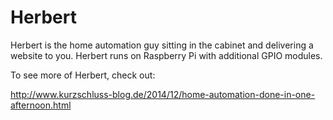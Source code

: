 Herbert
=======

Herbert is the home automation guy sitting in the cabinet and delivering a website to you. Herbert runs on Raspberry Pi with additional GPIO modules. 

To see more of Herbert, check out: 

http://www.kurzschluss-blog.de/2014/12/home-automation-done-in-one-afternoon.html
